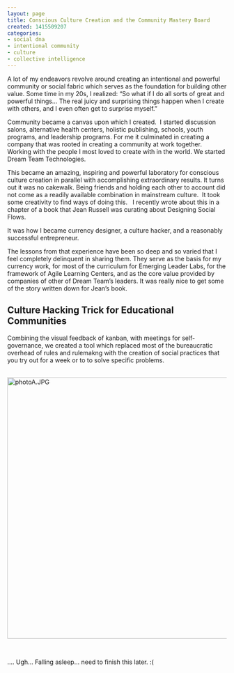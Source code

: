 ```yaml
---
layout: page
title: Conscious Culture Creation and the Community Mastery Board
created: 1415509207
categories:
- social dna
- intentional community
- culture
- collective intelligence
---
```

<p>A lot of my endeavors revolve around creating an intentional and powerful community or social fabric which serves as the foundation for building other value. Some time in my 20s, I realized: “So what if I do all sorts of great and powerful things… The real juicy and surprising things happen when I create with others, and I even often get to surprise myself.”</p><p>Community became a canvas upon which I created. &nbsp;I started discussion salons, alternative health centers, holistic publishing, schools, youth programs, and leadership programs. For me it culminated in creating a company that was rooted in creating a community at work together. Working with the people I most loved to create with in the world. We started Dream Team Technologies.</p><p>This became an amazing, inspiring and powerful laboratory for conscious culture creation in parallel with accomplishing extraordinary results. It turns out it was no cakewalk. Being friends and holding each other to account did not come as a readily available combination in mainstream culture.&nbsp; It took some creativity to find ways of doing this.&nbsp; &nbsp;I recently wrote about this in a chapter of a book that Jean Russell was curating about Designing Social Flows.</p><p>It was how I became currency designer, a culture hacker, and a reasonably successful entrepreneur.</p><p>The lessons from that experience have been so deep and so varied that I feel completely delinquent in sharing them. They serve as the basis for my currency work, for most of the curriculum for Emerging Leader Labs, for the framework of Agile Learning Centers, and as the core value provided by companies of other of Dream Team’s leaders. It was really nice to get some of the story written down for Jean’s book.</p><h2>Culture Hacking Trick for Educational Communities</h2><p>Combining the visual feedback of kanban, with meetings for self-governance, we created a tool which replaced most of the bureaucratic overhead of rules and rulemakng with the creation of social practices that you try out for a week or to to solve specific problems.</p><p><br><span id="docs-internal-guid-63bb042e-92ac-bdc5-1c41-e3173474973c"><img alt="photoA.JPG" src="https://lh3.googleusercontent.com/mPvSl5erdMQAuh4h4_uR3nban3x7UF1MYogPXNXRbZmFWNHgBiEv7LxG_r8B_5Wr2C_p5HEv97jCn8p8yVSnIlg4Uup6Xc7NGIfGJ2AWj52Hj2kjbYUIwVk9NpD7DeXpdA" style="border: none; transform: rotate(0rad); -webkit-transform: rotate(0rad); height: 600px; width: 800px;"></span></p><p>&nbsp;</p><p>.... Ugh... Falling asleep... need to finish this later. :(</p><p>&nbsp;</p>
